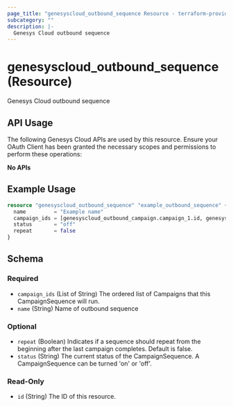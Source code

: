 ```yaml
---
page_title: "genesyscloud_outbound_sequence Resource - terraform-provider-genesyscloud-jonesb"
subcategory: ""
description: |-
  Genesys Cloud outbound sequence
---
```

# genesyscloud_outbound_sequence (Resource)

Genesys Cloud outbound sequence

## API Usage
The following Genesys Cloud APIs are used by this resource. Ensure your OAuth Client has been granted the necessary scopes and permissions to perform these operations:

**No APIs**

## Example Usage

```terraform
resource "genesyscloud_outbound_sequence" "example_outbound_sequence" {
  name         = "Example name"
  campaign_ids = [genesyscloud_outbound_campaign.campaign_1.id, genesyscloud_outbound_campaign.campaign_2.id]
  status       = "off"
  repeat       = false
}
```

<!-- schema generated by tfplugindocs -->
## Schema

### Required

- `campaign_ids` (List of String) The ordered list of Campaigns that this CampaignSequence will run.
- `name` (String) Name of outbound sequence

### Optional

- `repeat` (Boolean) Indicates if a sequence should repeat from the beginning after the last campaign completes. Default is false.
- `status` (String) The current status of the CampaignSequence. A CampaignSequence can be turned 'on' or 'off'.

### Read-Only

- `id` (String) The ID of this resource.

